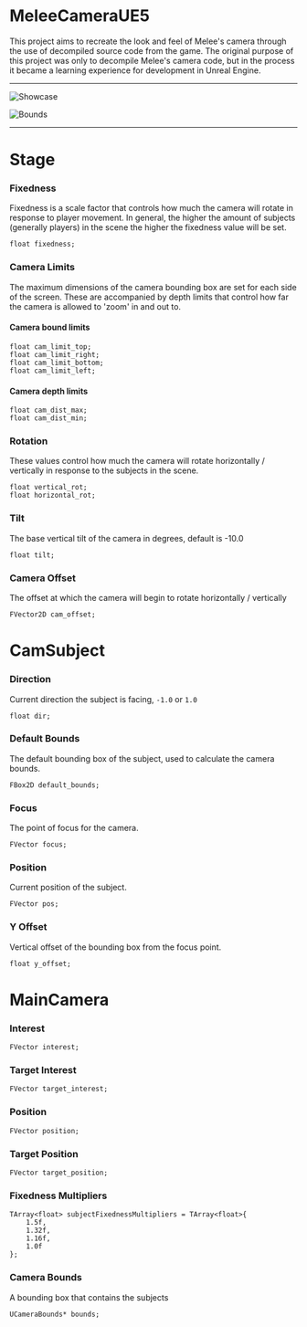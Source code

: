 # MeleeCameraUE5
This project aims to recreate the look and feel of Melee's camera through the use of decompiled source code from the game. The original purpose of this project was only to decompile Melee's camera code, but in the process it became a learning experience for development in Unreal Engine.

---

![Showcase](/showcase.gif "Showcase")

![Bounds](/bounds.gif "Bounds")

---

# Stage

### Fixedness
Fixedness is a scale factor that controls how much the camera will rotate in response to player movement. In general, the higher the amount of subjects (generally players) in the scene the higher the fixedness value will be set.
```
float fixedness;
```
### Camera Limits
The maximum dimensions of the camera bounding box are set for each side of the screen. These are accompanied by depth limits that control how far the camera is allowed to 'zoom' in and out to.
#### Camera bound limits
```
float cam_limit_top;
float cam_limit_right;
float cam_limit_bottom;
float cam_limit_left;
```
#### Camera depth limits
```
float cam_dist_max;
float cam_dist_min;
```

### Rotation
These values control how much the camera will rotate horizontally / vertically in response to the subjects in the scene.
```
float vertical_rot;
float horizontal_rot;
```
### Tilt
The base vertical tilt of the camera in degrees, default is -10.0
```
float tilt;
```
### Camera Offset
The offset at which the camera will begin to rotate horizontally / vertically
```
FVector2D cam_offset;
```

# CamSubject

### Direction
Current direction the subject is facing, `-1.0` or `1.0`
```
float dir;
```
### Default Bounds
The default bounding box of the subject, used to calculate the camera bounds.
```
FBox2D default_bounds;
```
### Focus
The point of focus for the camera.
```
FVector focus;
```
### Position
Current position of the subject.
```
FVector pos;
```
### Y Offset
Vertical offset of the bounding box from the focus point.
```
float y_offset;
```

# MainCamera
### Interest
```
FVector interest;
```
### Target Interest
```
FVector target_interest;
```
### Position
```
FVector position;
```
### Target Position
```
FVector target_position;
```
### Fixedness Multipliers
```
TArray<float> subjectFixednessMultipliers = TArray<float>{
    1.5f,
    1.32f,
    1.16f,
    1.0f
};
```
### Camera Bounds
A bounding box that contains the subjects
```
UCameraBounds* bounds;
```